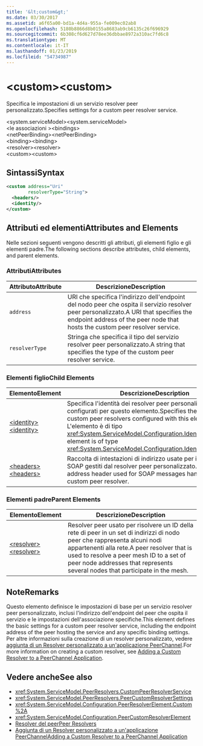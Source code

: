 ```yaml
---
title: '&lt;custom&gt;'
ms.date: 03/30/2017
ms.assetid: a6f65a00-bd1a-4d4a-955a-fe009ec02ab8
ms.openlocfilehash: 5180b8866d8b0155a8683ab9cb6135c26f696929
ms.sourcegitcommit: 6b308cf6d627d78ee36dbbae8972a310ac7fd6c8
ms.translationtype: MT
ms.contentlocale: it-IT
ms.lasthandoff: 01/23/2019
ms.locfileid: "54734987"
---
```

# <a name="ltcustomgt"></a><span data-ttu-id="d970c-102">&lt;custom&gt;</span><span class="sxs-lookup"><span data-stu-id="d970c-102">&lt;custom&gt;</span></span>
<span data-ttu-id="d970c-103">Specifica le impostazioni di un servizio resolver peer personalizzato.</span><span class="sxs-lookup"><span data-stu-id="d970c-103">Specifies settings for a custom peer resolver service.</span></span>  
  
<span data-ttu-id="d970c-104">\<system.serviceModel></span><span class="sxs-lookup"><span data-stu-id="d970c-104">\<system.serviceModel></span></span>  
<span data-ttu-id="d970c-105">\<le associazioni ></span><span class="sxs-lookup"><span data-stu-id="d970c-105">\<bindings></span></span>  
<span data-ttu-id="d970c-106">\<netPeerBinding></span><span class="sxs-lookup"><span data-stu-id="d970c-106">\<netPeerBinding></span></span>  
<span data-ttu-id="d970c-107">\<binding></span><span class="sxs-lookup"><span data-stu-id="d970c-107">\<binding></span></span>  
<span data-ttu-id="d970c-108">\<resolver></span><span class="sxs-lookup"><span data-stu-id="d970c-108">\<resolver></span></span>  
<span data-ttu-id="d970c-109">\<custom></span><span class="sxs-lookup"><span data-stu-id="d970c-109">\<custom></span></span>  
  
## <a name="syntax"></a><span data-ttu-id="d970c-110">Sintassi</span><span class="sxs-lookup"><span data-stu-id="d970c-110">Syntax</span></span>  
  
```xml  
<custom address="Uri"
        resolverType="String">
  <headers/>
  <identity/>
</custom>
```  
  
## <a name="attributes-and-elements"></a><span data-ttu-id="d970c-111">Attributi ed elementi</span><span class="sxs-lookup"><span data-stu-id="d970c-111">Attributes and Elements</span></span>  
 <span data-ttu-id="d970c-112">Nelle sezioni seguenti vengono descritti gli attributi, gli elementi figlio e gli elementi padre.</span><span class="sxs-lookup"><span data-stu-id="d970c-112">The following sections describe attributes, child elements, and parent elements.</span></span>  
  
### <a name="attributes"></a><span data-ttu-id="d970c-113">Attributi</span><span class="sxs-lookup"><span data-stu-id="d970c-113">Attributes</span></span>  
  
|<span data-ttu-id="d970c-114">Attributo</span><span class="sxs-lookup"><span data-stu-id="d970c-114">Attribute</span></span>|<span data-ttu-id="d970c-115">Descrizione</span><span class="sxs-lookup"><span data-stu-id="d970c-115">Description</span></span>|  
|---------------|-----------------|  
|`address`|<span data-ttu-id="d970c-116">URI che specifica l'indirizzo dell'endpoint del nodo peer che ospita il servizio resolver peer personalizzato.</span><span class="sxs-lookup"><span data-stu-id="d970c-116">A URI that specifies the endpoint address of the peer node that hosts the custom peer resolver service.</span></span>|  
|`resolverType`|<span data-ttu-id="d970c-117">Stringa che specifica il tipo del servizio resolver peer personalizzato.</span><span class="sxs-lookup"><span data-stu-id="d970c-117">A string that specifies the type of the custom peer resolver service.</span></span>|  
  
### <a name="child-elements"></a><span data-ttu-id="d970c-118">Elementi figlio</span><span class="sxs-lookup"><span data-stu-id="d970c-118">Child Elements</span></span>  
  
|<span data-ttu-id="d970c-119">Elemento</span><span class="sxs-lookup"><span data-stu-id="d970c-119">Element</span></span>|<span data-ttu-id="d970c-120">Descrizione</span><span class="sxs-lookup"><span data-stu-id="d970c-120">Description</span></span>|  
|-------------|-----------------|  
|[<span data-ttu-id="d970c-121">\<identity></span><span class="sxs-lookup"><span data-stu-id="d970c-121">\<identity></span></span>](../../../../../docs/framework/configure-apps/file-schema/wcf/identity.md)|<span data-ttu-id="d970c-122">Specifica l'identità dei resolver peer personalizzati configurati per questo elemento.</span><span class="sxs-lookup"><span data-stu-id="d970c-122">Specifies the identity for custom peer resolvers configured with this element.</span></span> <span data-ttu-id="d970c-123">L'elemento è di tipo <xref:System.ServiceModel.Configuration.IdentityElement>.</span><span class="sxs-lookup"><span data-stu-id="d970c-123">This element is of type <xref:System.ServiceModel.Configuration.IdentityElement>.</span></span>|  
|[<span data-ttu-id="d970c-124">\<headers></span><span class="sxs-lookup"><span data-stu-id="d970c-124">\<headers></span></span>](../../../../../docs/framework/configure-apps/file-schema/wcf/headers-element.md)|<span data-ttu-id="d970c-125">Raccolta di intestazioni di indirizzo usate per i messaggi SOAP gestiti dal resolver peer personalizzato.</span><span class="sxs-lookup"><span data-stu-id="d970c-125">A collection of address header used for SOAP messages handled by the custom peer resolver.</span></span>|  
  
### <a name="parent-elements"></a><span data-ttu-id="d970c-126">Elementi padre</span><span class="sxs-lookup"><span data-stu-id="d970c-126">Parent Elements</span></span>  
  
|<span data-ttu-id="d970c-127">Elemento</span><span class="sxs-lookup"><span data-stu-id="d970c-127">Element</span></span>|<span data-ttu-id="d970c-128">Descrizione</span><span class="sxs-lookup"><span data-stu-id="d970c-128">Description</span></span>|  
|-------------|-----------------|  
|[<span data-ttu-id="d970c-129">\<resolver></span><span class="sxs-lookup"><span data-stu-id="d970c-129">\<resolver></span></span>](../../../../../docs/framework/configure-apps/file-schema/wcf/resolver.md)|<span data-ttu-id="d970c-130">Resolver peer usato per risolvere un ID della rete di peer in un set di indirizzi di nodo peer che rappresenta alcuni nodi appartenenti alla rete.</span><span class="sxs-lookup"><span data-stu-id="d970c-130">A peer resolver that is used to resolve a peer mesh ID to a set of peer node addresses that represents several nodes that participate in the mesh.</span></span>|  
  
## <a name="remarks"></a><span data-ttu-id="d970c-131">Note</span><span class="sxs-lookup"><span data-stu-id="d970c-131">Remarks</span></span>  
 <span data-ttu-id="d970c-132">Questo elemento definisce le impostazioni di base per un servizio resolver peer personalizzato, inclusi l'indirizzo dell'endpoint del peer che ospita il servizio e le impostazioni dell'associazione specifiche.</span><span class="sxs-lookup"><span data-stu-id="d970c-132">This element defines the basic settings for a custom peer resolver service, including the endpoint address of the peer hosting the service and any specific binding settings.</span></span> <span data-ttu-id="d970c-133">Per altre informazioni sulla creazione di un resolver personalizzato, vedere [aggiunta di un Resolver personalizzato a un'applicazione PeerChannel](https://msdn.microsoft.com/library/12aa3787-2962-439c-ad27-46523c8b0419).</span><span class="sxs-lookup"><span data-stu-id="d970c-133">For more information on creating a custom resolver, see [Adding a Custom Resolver to a PeerChannel Application](https://msdn.microsoft.com/library/12aa3787-2962-439c-ad27-46523c8b0419).</span></span>  
  
## <a name="see-also"></a><span data-ttu-id="d970c-134">Vedere anche</span><span class="sxs-lookup"><span data-stu-id="d970c-134">See also</span></span>
- <xref:System.ServiceModel.PeerResolvers.CustomPeerResolverService>
- <xref:System.ServiceModel.PeerResolvers.PeerCustomResolverSettings>
- <xref:System.ServiceModel.Configuration.PeerResolverElement.Custom%2A>
- <xref:System.ServiceModel.Configuration.PeerCustomResolverElement>
- [<span data-ttu-id="d970c-135">Resolver del peer</span><span class="sxs-lookup"><span data-stu-id="d970c-135">Peer Resolvers</span></span>](../../../../../docs/framework/wcf/feature-details/peer-resolvers.md)
- [<span data-ttu-id="d970c-136">Aggiunta di un Resolver personalizzato a un'applicazione PeerChannel</span><span class="sxs-lookup"><span data-stu-id="d970c-136">Adding a Custom Resolver to a PeerChannel Application</span></span>](https://msdn.microsoft.com/library/12aa3787-2962-439c-ad27-46523c8b0419)
